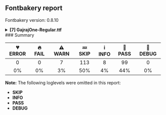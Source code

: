 ## Fontbakery report

Fontbakery version: 0.8.10

<details><summary><b>[7] GajrajOne-Regular.ttf</b></summary><div><details><summary>⚠ <b>WARN:</b> Ensure fonts have ScriptLangTags declared on the 'meta' table. (<a href="https://font-bakery.readthedocs.io/en/stable/fontbakery/profiles/googlefonts.html#com.google.fonts/check/meta/script_lang_tags">com.google.fonts/check/meta/script_lang_tags</a>)</summary><div>


* ⚠ **WARN** This font file does not have a 'meta' table. [code: lacks-meta-table]
</div></details><details><summary>⚠ <b>WARN:</b> Check if each glyph has the recommended amount of contours. (<a href="https://font-bakery.readthedocs.io/en/stable/fontbakery/profiles/universal.html#com.google.fonts/check/contour_count">com.google.fonts/check/contour_count</a>)</summary><div>


* ⚠ **WARN** This font has a 'Soft Hyphen' character (codepoint 0x00AD) which is supposed to be zero-width and invisible, and is used to mark a hyphenation possibility within a word in the absence of or overriding dictionary hyphenation. It is mostly an obsolete mechanism now, and the character is only included in fonts for legacy codepage coverage. [code: softhyphen]
* ⚠ **WARN** This check inspects the glyph outlines and detects the total number of contours in each of them. The expected values are infered from the typical ammounts of contours observed in a large collection of reference font families. The divergences listed below may simply indicate a significantly different design on some of your glyphs. On the other hand, some of these may flag actual bugs in the font such as glyphs mapped to an incorrect codepoint. Please consider reviewing the design and codepoint assignment of these to make sure they are correct.

The following glyphs do not have the recommended number of contours:

	- Glyph name: X	Contours detected: 3	Expected: 1

	- Glyph name: Y	Contours detected: 2	Expected: 1

	- Glyph name: g	Contours detected: 1	Expected: 2 or 3

	- Glyph name: x	Contours detected: 3	Expected: 1

	- Glyph name: Yacute	Contours detected: 3	Expected: 2

	- Glyph name: aogonek	Contours detected: 3	Expected: 2

	- Glyph name: eogonek	Contours detected: 3	Expected: 2

	- Glyph name: gcircumflex	Contours detected: 2	Expected: 3 or 4

	- Glyph name: gbreve	Contours detected: 2	Expected: 3 or 4

	- Glyph name: gdotaccent	Contours detected: 2	Expected: 3 or 4 

	- And 35 more.

Use -F or --full-lists to disable shortening of long lists.
 [code: contour-count]
</div></details><details><summary>⚠ <b>WARN:</b> Check glyphs in mark glyph class are non-spacing. (<a href="https://font-bakery.readthedocs.io/en/stable/fontbakery/profiles/gdef.html#com.google.fonts/check/gdef_spacing_marks">com.google.fonts/check/gdef_spacing_marks</a>)</summary><div>


* ⚠ **WARN** The following spacing glyphs may be in the GDEF mark glyph class by mistake:
	 acute (U+00B4), breve (U+02D8), caron (U+02C7), cedilla (U+00B8), circumflex (U+02C6), commaaccentcomb (U+0326), dieresis (U+00A8), dotaccent (U+02D9), grave (U+0060), hungarumlaut (U+02DD) and 4 more.

Use -F or --full-lists to disable shortening of long lists. [code: spacing-mark-glyphs]
</div></details><details><summary>⚠ <b>WARN:</b> Check mark characters are in GDEF mark glyph class. (<a href="https://font-bakery.readthedocs.io/en/stable/fontbakery/profiles/gdef.html#com.google.fonts/check/gdef_mark_chars">com.google.fonts/check/gdef_mark_chars</a>)</summary><div>


* ⚠ **WARN** The following mark characters could be in the GDEF mark glyph class:
	 Nukta.dv (U+093C), acutecomb (U+0301), brevecomb (U+0306), caroncomb (U+030C), cedillacomb (U+0327), circumflexcomb (U+0302), commaturnedabovecomb (U+0312), dieresiscomb (U+0308), dotaccentcomb (U+0307), gravecomb (U+0300) and 9 more.

Use -F or --full-lists to disable shortening of long lists. [code: mark-chars]
</div></details><details><summary>⚠ <b>WARN:</b> Check GDEF mark glyph class doesn't have characters that are not marks. (<a href="https://font-bakery.readthedocs.io/en/stable/fontbakery/profiles/gdef.html#com.google.fonts/check/gdef_non_mark_chars">com.google.fonts/check/gdef_non_mark_chars</a>)</summary><div>


* ⚠ **WARN** The following non-mark characters should not be in the GDEF mark glyph class:
	 U+0060, U+00A8, U+00AF, U+00B4, U+00B8, U+02C6, U+02C7, U+02D8, U+02D9, U+02DA and 3 more.

Use -F or --full-lists to disable shortening of long lists. [code: non-mark-chars]
</div></details><details><summary>⚠ <b>WARN:</b> Do any segments have colinear vectors? (<a href="https://font-bakery.readthedocs.io/en/stable/fontbakery/profiles/<Section: Outline Correctness Checks>.html#com.google.fonts/check/outline_colinear_vectors">com.google.fonts/check/outline_colinear_vectors</a>)</summary><div>


* ⚠ **WARN** The following glyphs have colinear vectors:

	* Ba.dv (U+092C): L<<307.0,331.0>--<310.0,237.0>> -> L<<310.0,237.0>--<310.0,132.0>>

	* Ba.dv (U+092C): L<<310.0,428.0>--<384.0,298.0>> -> L<<384.0,298.0>--<418.0,230.0>>

	* Ba.dv (U+092C): L<<420.0,134.0>--<342.0,271.0>> -> L<<342.0,271.0>--<312.0,331.0>>

	* Ba.dv (U+092C): L<<423.0,230.0>--<420.0,324.0>> -> L<<420.0,324.0>--<420.0,579.0>>

	* Delta (U+0394): L<<430.0,573.0>--<417.0,500.0>> -> L<<417.0,500.0>--<309.0,68.0>>

	* Delta (U+0394): L<<562.0,68.0>--<455.0,500.0>> -> L<<455.0,500.0>--<442.0,573.0>>

	* Gcommaaccent (U+0122): L<<300.0,-278.0>--<310.0,-83.0>> -> L<<310.0,-83.0>--<310.0,-60.0>>

	* Kcommaaccent (U+0136): L<<300.0,-278.0>--<310.0,-83.0>> -> L<<310.0,-83.0>--<310.0,-60.0>>

	* Lcommaaccent (U+013B): L<<223.0,-278.0>--<233.0,-83.0>> -> L<<233.0,-83.0>--<233.0,-60.0>>

	* Ncommaaccent (U+0145): L<<307.0,-278.0>--<317.0,-83.0>> -> L<<317.0,-83.0>--<317.0,-60.0>> 

	* And 79 more.

Use -F or --full-lists to disable shortening of long lists. [code: found-colinear-vectors]
</div></details><details><summary>⚠ <b>WARN:</b> Do outlines contain any semi-vertical or semi-horizontal lines? (<a href="https://font-bakery.readthedocs.io/en/stable/fontbakery/profiles/<Section: Outline Correctness Checks>.html#com.google.fonts/check/outline_semi_vertical">com.google.fonts/check/outline_semi_vertical</a>)</summary><div>


* ⚠ **WARN** The following glyphs have semi-vertical/semi-horizontal lines:

	* Om.dv (U+0950): L<<640.0,68.0>--<905.0,67.0>>

	* U (U+0055): L<<741.0,558.0>--<740.0,344.0>>

	* Uacute (U+00DA): L<<741.0,558.0>--<740.0,344.0>>

	* Ubreve (U+016C): L<<741.0,558.0>--<740.0,344.0>>

	* Ucircumflex (U+00DB): L<<741.0,558.0>--<740.0,344.0>>

	* Udieresis (U+00DC): L<<741.0,558.0>--<740.0,344.0>>

	* Ugrave (U+00D9): L<<741.0,558.0>--<740.0,344.0>>

	* Uhungarumlaut (U+0170): L<<741.0,558.0>--<740.0,344.0>>

	* Umacron (U+016A): L<<741.0,558.0>--<740.0,344.0>>

	* Uogonek (U+0172): L<<741.0,558.0>--<740.0,344.0>> 

	* And 16 more.

Use -F or --full-lists to disable shortening of long lists. [code: found-semi-vertical]
</div></details><br></div></details>
### Summary

| 💔 ERROR | 🔥 FAIL | ⚠ WARN | 💤 SKIP | ℹ INFO | 🍞 PASS | 🔎 DEBUG |
|:-----:|:----:|:----:|:----:|:----:|:----:|:----:|
| 0 | 0 | 7 | 113 | 8 | 99 | 0 |
| 0% | 0% | 3% | 50% | 4% | 44% | 0% |

**Note:** The following loglevels were omitted in this report:
* **SKIP**
* **INFO**
* **PASS**
* **DEBUG**

